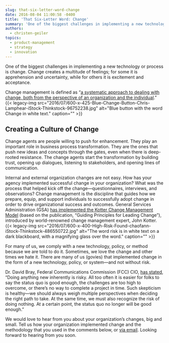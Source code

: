 ```yaml
---
slug: that-six-letter-word-change
date: 2016-08-04 11:00:58 -0400
title: 'That Six-Letter Word: Change'
summary: 'One of the biggest challenges in implementing a new technology or process is change. Change creates a multitude of feelings; for some it is apprehension and uncertainty, while for others it is excitement and acceptance. Change management is defined as &#8220;a systematic approach to dealing with change, both from the perspective of an organization and'
authors:
  - christen-geiler
topics:
  - product-management
  - strategy
  - innovation
---
```


One of the biggest challenges in implementing a new technology or process is change. Change creates a multitude of feelings; for some it is apprehension and uncertainty, while for others it is excitement and acceptance.

Change management is defined as &#8220;[a systematic approach to dealing with change, both from the perspective of an organization and the individual](http://searchcio.techtarget.com/definition/change-management).&#8221; {{< legacy-img src="2016/07/600-x-425-Blue-Change-Button-Chris-Lamphear-iStock-Thinkstock-96752238.jpg" alt="Blue button with the word Change in white text." caption="" >}} 

## Creating a Culture of Change

Change agents are people willing to push for enhancement. They play an important role in business process transformation. They are the ones that push new ideas and concepts through the gates, even when there is deep-rooted resistance. The change agents start the transformation by building trust, opening up dialogues, listening to stakeholders, and opening lines of communication.

Internal and external organization changes are not easy. How has your agency implemented successful change in your organization? What was the process that helped kick off the change—questionnaires, interviews, and observations? Change management is the discipline that guides how we prepare, equip, and support individuals to successfully adopt change in order to drive organizational success and outcomes. General Services Administration (GSA) [has implemented the Kotter Change Management Model](http://www.gsa.gov/portal/mediaId/203435/fileName/Guiding_Principles_for_Leading_Change_Guide_vjune2012.action) (based on the publication, “Guiding Principles for Leading Change”), introduced by world-renowned change management expert, John Kotter. {{< legacy-img src="2016/07/600-x-400-High-Risk-Found-chaofann-iStock-Thinkstock-486550722.jpg" alt="The word risk is in white text on a dark blackboard, with a magnifying glass over the word." caption="" >}} 

For many of us, we comply with a new technology, policy, or method because we are told to do it. Sometimes, we love the change and other times we hate it. There are many of us (govies) that implemented change in the form of a new technology, policy, or system—and not without risk.

Dr. David Bray, Federal Communications Commission (FCC) CIO, [has stated](https://www.fcc.gov/news-events/blog/2014/12/15/risks-breaking-past-status-quo-and-it-transformation), &#8220;Doing anything new inherently is risky. All too often it is easier for folks to say the status quo is good enough, the challenges are too high to overcome, or there&#8217;s no way to complete a project in time. Such skepticism is healthy—we should always weigh multiple perspectives when deciding the right path to take. At the same time, we must also recognize the risk of doing nothing. At a certain point, the status quo no longer will be good enough.&#8221;

We would love to hear from you about your organization&#8217;s changes, big and small. Tell us how your organization implemented change and the methodology that you used in the comments below, or [via email](mailto:Christen.Geiler@nih.gov). Looking forward to hearing from you soon.